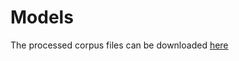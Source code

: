 # Models

The processed corpus files can be downloaded [here](https://utoronto-my.sharepoint.com/:f:/g/personal/andreas_pung_mail_utoronto_ca/EmyKCiv_RJVHribW-O22oDsBMcWHOOzbc4baXKOA8dVrog?e=pm29fz)
